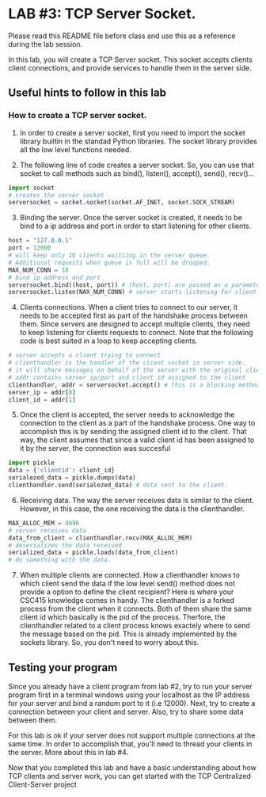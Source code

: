 # LAB #3: TCP Server Socket. 

Please read this README file before class and use this as a reference during the lab session. 

In this lab, you will create a TCP Server socket. This socket accepts clients client connections, and provide services
to handle them in the server side. 

## Useful hints to follow in this lab 

### How to create a TCP server socket. 

1. In order to create a server socket, first you need to import the socket library builtin in the standad Python libraries.
The socket library provides all the low level functions needed.

2. The following line of code creates a server socket. So, you can use that socket to call 
methods such as bind(), listen(), accept(), send(), recv()...

```python
import socket 
# creates the server socket 
serversocket = socket.socket(socket.AF_INET, socket.SOCK_STREAM)
```

3. Binding the server. Once the server socket is created, it needs to be bind to a ip address and port in order to 
start listening for other clients. 
```python
host = "127.0.0.1"
port = 12000
# will keep only 10 clients waitiing in the server queue. 
# Additional requests when queue is full will be drooped. 
MAX_NUM_CONN = 10 
# bind ip address and port
serversocket.bind((host, port)) # (host, port) are passed as a parameter in a tuple. 
serversocket.listen(NAX_NUM_CONN) # server starts listening for client connections. 
```

4. Clients connections. When a client tries to connect to our server, it needs to be accepted first as part of the 
handshake process between them. Since servers are designed to accept multiple clients, they need to keep listening
for clients requests to connect. Note that the following code is best suited in a loop to keep accepting clients.

```python
# server accepts a client trying to connect
# clienthandler is the handler of the client socket in server side. 
# it will share messages on behalf of the server with the original client socket. 
# addr contains server ip/port and client id assigned to the client
clienthandler, addr = serversocket.accept() # this is a blocking method. 
server_ip = addr[0]
client_id = addr[1] 
```

5. Once the client is accepted, the server needs to acknowledge the connection to the client as a part of the 
handshake process. One way to accomplish this is by sending the assigned client id to the client. That way, the 
client assumes that since a valid client id has been assigned to it by the server, the connection was succesful

```python
import pickle 
data = {'clientid': client_id} 
serialezed_data = pickle.dumps(data) 
clienthandler.send(serialezed_data) # data sent to the client. 
```

6. Receiving data. The way the server receives data is similar to the client. However, in this case, 
the one receiving the data is the clienthandler. 
```python
MAX_ALLOC_MEM = 4096
# server receives data
data_from_client = clienthandler.recv(MAX_ALLOC_MEM) 
# deserializes the data received
serialized_data = pickle.loads(data_from_client) 
# do something with the data. 
```

7. When multiple clients are connected. How a clienthandler knows to which client send the data if the 
low level send() method does not provide a option to define the client recipient? Here is where your
CSC415 knowledge comes in handy. The clienthandler is a forked process from the client when it connects. 
Both of them share the same client id which basically is the pid of the process. Therfore, the clienthandler
related to a client process knows exactely where to send the message based on the pid. This is already 
implemented by the sockets library. So, you don't need to worry about this. 

## Testing your program 

Since you already have a client program from lab #2, try to run your server program first in a terminal 
windows using your localhost as the IP address for your server and bind a random port to it (i.e 12000). 
Next, try to create a connection between your client and server. Also, try to share some data between them. 

For this lab is ok if your server does not support multiple connections at the same time. In order to 
accomplish that, you'll need to thread your clients in the server. More about this in lab #4. 

Now that you completed this lab and have a basic understanding about how TCP clients and server work, 
you can get started with the TCP Centralized Client-Server project 


